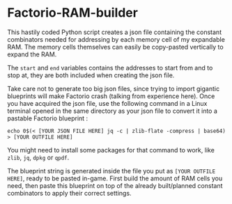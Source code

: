 # Factorio-RAM-builder

This hastily coded Python script creates a json file containing the constant combinators needed for addressing by each memory cell of my expandable RAM. The memory cells themselves can easily be copy-pasted vertically to expand the RAM.

The ``start`` and ``end`` variables contains the addresses to start from and to stop at, they are both included when creating the json file.

Take care not to generate too big json files, since trying to import gigantic blueprints will make Factorio crash (talking from experience here). Once you have acquired the json file, use the following command in a Linux terminal opened in the same directory as your json file to convert it into a pastable Factorio blueprint :

``echo 0$(< [YOUR JSON FILE HERE] jq -c | zlib-flate -compress | base64) > [YOUR OUTFILE HERE]``

You might need to install some packages for that command to work, like ``zlib``, ``jq``, ``dpkg`` or ``qpdf``.

The blueprint string is generated inside the file you put as ``[YOUR OUTFILE HERE]``, ready to be pasted in-game.
First build the amount of RAM cells you need, then paste this blueprint on top of the already built/planned constant combinators to apply their correct settings.
